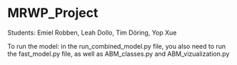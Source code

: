 # MRWP_Project
Students: Emiel Robben, Leah Dollo, Tim Döring, Yop Xue

To run the model:
in the run_combined_model.py file, you also need to run the fast_model.py file, as well as ABM_classes.py and ABM_vizualization.py

